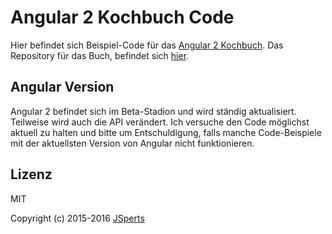# Angular 2 Kochbuch Code

Hier befindet sich Beispiel-Code für das [Angular 2 Kochbuch](https://leanpub.com/angular2kochbuch). Das Repository für das Buch, befindet sich [hier](https://github.com/jsperts/angular2_kochbuch).

## Angular Version

Angular 2 befindet sich im Beta-Stadion und wird ständig aktualisiert. Teilweise wird auch die API verändert.
Ich versuche den Code möglichst aktuell zu halten und bitte um Entschuldigung, falls manche Code-Beispiele mit der aktuellsten Version von Angular nicht funktionieren.

## Lizenz

MIT

Copyright (c) 2015-2016 [JSperts](https://jsperts.de)

